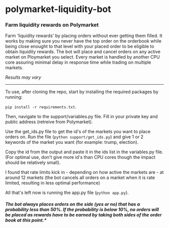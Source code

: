 <h1> polymarket-liquidity-bot </h1>
<h3> Farm liquidity rewards on Polymarket </h3>


Farm 'liquidity rewards' by placing orders without ever getting them filled. It works by making sure you never have the top order on the orderbook while being close enought to that level with your placed order to be eligible to obtain liquidity rewards. The bot will place and cancel orders on any active market on Ploymarket you select. Every market is handled by another CPU core assuring minimal delay in response time while trading on multiple markets.

*Results may vary*

---

To use, after cloning the repo, start by installing the required packages by running: 

`pip install -r requirements.txt`.

Then, navigate to the support/variables.py file. Fill in your private key and public address (retreive from Polymarket).

Use the get_ids.py file to get the id's of the markets you want to place orders on. Run the file (`python support/get_ids.py`) and give 1 or 2 keywords of the market you want (for example: trump, election).

Copy the id from the output and paste it in the ids list in the variables.py file. (For optimal use, don't give more id's than CPU cores though the impact should be relatively small). 

I found that rate limits kick in - depending on how active the markets are - at around 12 markets (the bot cancels all orders on a market when it is rate limited, resulting in less optimal performance)

All that's left now is running the app.py file (`python app.py`).

<h5>The bot always places orders on the side (yes or no) that has a probability less than 50%. If the probability is below 10%, no orders will be placed as rewards have to be earned by taking both sides of the order book at this point.*</h5>



